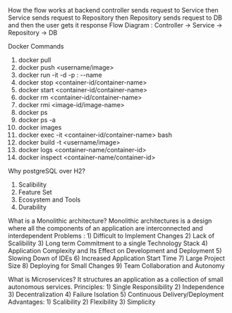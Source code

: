 How the flow works at backend 
controller sends request to Service then Service sends request to Repository then Repository sends request to DB and then the user gets it response
Flow Diagram : Controller → Service → Repository → DB


Docker Commands
1) docker pull <image>
2) docker push <username/image>
3) docker run -it -d -p <host-port>:<container-port> --name <name> <image>
4) docker stop <container-id/container-name>
5) docker start <container-id/container-name>
6) docker rm <container-id/container-name>
7) docker rmi <image-id/image-name>
8) docker ps
9) docker ps -a
10) docker images
11) docker exec -it <container-id/container-name> bash
12) docker build -t <username/image>
13) docker logs <container-name/container-id>
14) docker inspect <container-name/container-id>

Why postgreSQL over H2?
1) Scalibility
2) Feature Set
3) Ecosystem and Tools
4) Durability

What is a Monolithic architecture?
Monolithic architectures is a design where all the components of an application are interconnected and interdependent
Problems : 1) Difficult to Implement Changes
           2) Lack of Scalibility
           3) Long term Commitment to a single Technology Stack
           4) Application Complexity and Its Effect on Development and Deployment
           5) Slowing Down of IDEs
           6) Increased Application Start Time
           7) Large Project Size
           8) Deploying for Small Changes
           9) Team Collaboration and Autonomy

What is Microservices?
It structures an application as a collection of small autonomous services.
Principles: 1) Single Responsibility 
            2) Independence
            3) Decentralization
            4) Failure Isolation
            5) Continuous Delivery/Deployment
Advantages: 1) Scalibility
            2) Flexibility
            3) Simplicity
